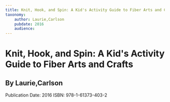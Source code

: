 ```yaml
---
title: Knit, Hook, and Spin: A Kid's Activity Guide to Fiber Arts and Crafts
taxonomy:
	author: Laurie,Carlson
	pubdate: 2016
	audience: 
---
```

# Knit, Hook, and Spin: A Kid's Activity Guide to Fiber Arts and Crafts
## By Laurie,Carlson


Publication Date: 2016
ISBN: 978-1-61373-403-2